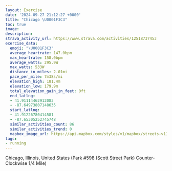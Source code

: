 ```yaml
---
layout: Exercise
date: '2024-09-27 21:12:27 +0000'
title: "Chicago \U0001F3C3"
toc: true
image:
description:
strava_activity_url: https://www.strava.com/activities/12518737453
exercise_data:
  emoji: "\U0001F3C3"
  average_heartrate: 147.0bpm
  max_heartrate: 158.0bpm
  average_watts: 295.9W
  max_watts: 533W
  distance_in_miles: 2.01mi
  pace_per_mile: 7m38s/mi
  elevation_high: 181.4m
  elevation_low: 179.9m
  total_elevation_gain_in_feet: 0ft
  end_latlng:
  - 41.91114462912083
  - -87.64973807148635
  start_latlng:
  - 41.91226780414581
  - -87.65305252745748
  similar_activities_count: 86
  similar_activities_trend: 0
  mapbox_image_url: https://api.mapbox.com/styles/v1/mapbox/streets-v11/static/path-5+787af2-1.0(e%7Bx~Fll~uOAoB%40OzBaDlAuBEMKOI_A%40gBEsCBs%40AcEC%7B%40B%7BACy%40F%7DBEkAGk%40%3FsAD%5DBEHC%5EDv%40CR%40BBBLA~BFbCDNTTJFR%40l%40%3Ff%40AVOPWDOBi%40GwCGUWYQGYAq%40%40%5DFQJINENC%60BBh%40Cn%40BXDLLLZLfA%3F%5CE%5CSFKHw%40%3Fa%40I%7DBQa%40QMQIa%40%40c%40CWBQLIJIZGbAB~%40A~%40BPLTNJRDzA%3FTMV_%40F_%40Cc%40%40cBEi%40IWOOe%40MqADSLMNKj%40%40l%40CrBDVLTNNRFj%40Cl%40%3FXKRSDM%40S%3FeCAk%40GQQ_%40WKa%40CuABQCg%40Se%40%40%5BEM%40UHMPAPD%60%40F~AAjAB%5EC%60%40D%5E%3FXGxADd%40Af%40B%60%40CjAH%60G),pin-s-s+e5b22e(-87.65143,41.91171),pin-s-f+89ae00(-87.64805000000001,41.91084000000001)/auto/800x800?access_token=pk.eyJ1Ijoiam9zaGJlY2ttYW4iLCJhIjoiY205eWR2aDd1MWZ6djJrbXc4a3M0bWZleiJ9.XiG9OWkNcZk2QzjJbxLB4A
tags:
- running
---
```




Chicago, Illinois, United States (Park #598 (Scott Street Park) Counter-Clockwise 1/4 Mile)
